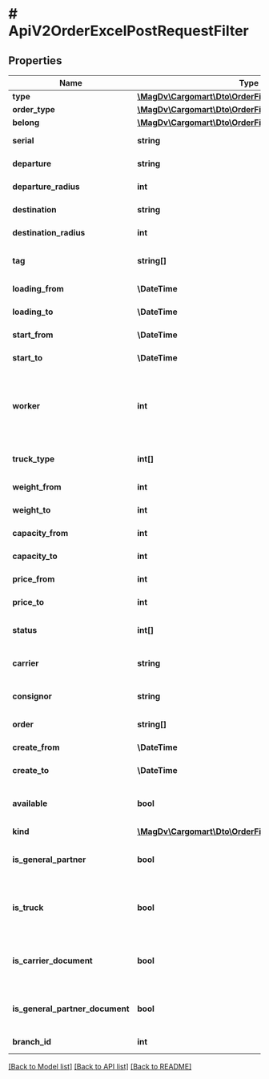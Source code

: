 # # ApiV2OrderExcelPostRequestFilter

## Properties

Name | Type | Description | Notes
------------ | ------------- | ------------- | -------------
**type** | [**\MagDv\Cargomart\Dto\OrderFilterPortStateEnum**](OrderFilterPortStateEnum.md) |  | [optional]
**order_type** | [**\MagDv\Cargomart\Dto\OrderFilterPortOrderTypeEnum[]**](OrderFilterPortOrderTypeEnum.md) |  | [optional]
**belong** | [**\MagDv\Cargomart\Dto\OrderFilterBelongEnum**](OrderFilterBelongEnum.md) |  | [optional]
**serial** | **string** | Порядковый номер заказа. | [optional]
**departure** | **string** | Код кладр пункта отправления. | [optional]
**departure_radius** | **int** | Радиус точки отправления. | [optional]
**destination** | **string** | Код кладр пункта назначения. | [optional]
**destination_radius** | **int** | Радиус точки назначения. | [optional]
**tag** | **string[]** | Массив тэгов, только для отправителя. | [optional]
**loading_from** | **\DateTime** | Дата погрузки ОТ. | [optional]
**loading_to** | **\DateTime** | Дата погрузки ДО. | [optional]
**start_from** | **\DateTime** | Дата начала розыгрыша ОТ. | [optional]
**start_to** | **\DateTime** | Дата начала розыгрыша ДО. | [optional]
**worker** | **int** | Идентификатор сотрудника создателя для отправителя и сотрудника закрепителя для перевозчика. | [optional]
**truck_type** | **int[]** | Список идентификаторов типов ТС. | [optional]
**weight_from** | **int** | Вес груза в ОТ, кг. | [optional]
**weight_to** | **int** | Вес груза в ДО, кг. | [optional]
**capacity_from** | **int** | Объём груза в ОТ, м3. | [optional]
**capacity_to** | **int** | Объём груза в ДО, м3. | [optional]
**price_from** | **int** | Текущая цена заказа ОТ. | [optional]
**price_to** | **int** | Текущая цена заказа ДО. | [optional]
**status** | **int[]** | Массив id статусов заказов. | [optional]
**carrier** | **string** | Хэш код компании победителя. | [optional]
**consignor** | **string** | Хэш код компании отправителя. | [optional]
**order** | **string[]** | Массив id хэшей заказов. | [optional]
**create_from** | **\DateTime** | Дата создания заказа ОТ. | [optional]
**create_to** | **\DateTime** | Дата создания заказа ДО. | [optional]
**available** | **bool** | Только доступные мне заказы. Только для перевозчика. | [optional]
**kind** | [**\MagDv\Cargomart\Dto\OrderFilterPortKindEnum[]**](OrderFilterPortKindEnum.md) |  | [optional]
**is_general_partner** | **bool** | Фильтр по статусу генерального партнера. | [optional]
**is_truck** | **bool** | Только заказы в которых прикреплен водитель/машина. | [optional]
**is_carrier_document** | **bool** | Только заказы в которых перевозчик прикрепил документы. | [optional]
**is_general_partner_document** | **bool** | Только заказы в которых ГП прикрепил документы. | [optional]
**branch_id** | **int** | Заказы дочерней компании. | [optional]

[[Back to Model list]](../../README.md#models) [[Back to API list]](../../README.md#endpoints) [[Back to README]](../../README.md)
